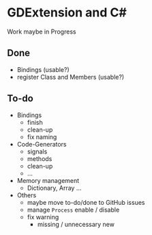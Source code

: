 # GDExtension and C#

Work maybe in Progress

## Done

- Bindings (usable?)
- register Class and Members (usable?)

## To-do

- Bindings
	- finish
	- clean-up
	- fix naming
- Code-Generators
	- signals
	- methods
	- clean-up
	- ...
- Memory management
	- Dictionary, Array ...
- Others
	- maybe move to-do/done to GitHub issues
	- manage `Process` enable / disable
	- fix warning
		- missing / unnecessary new
